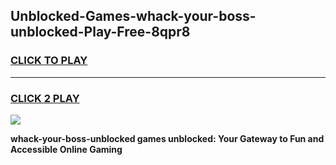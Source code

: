 
## Unblocked-Games-whack-your-boss-unblocked-Play-Free-8qpr8
<h3>
<a href="https://premium76.site?title=whack-your-boss-unblocked&ref=18A1">CLICK TO PLAY</a></h3>
<hr>

<h3>
<a href="https://premium76.site?title=whack-your-boss-unblocked&ref=18A1">CLICK 2 PLAY</a>
  
</h3>

<a href="https://premium76.site?title=whack-your-boss-unblocked&ref=18A1"><img src="https://clearcache.store/games.png"></a>


**whack-your-boss-unblocked games unblocked: Your Gateway to Fun and Accessible Online Gaming**
